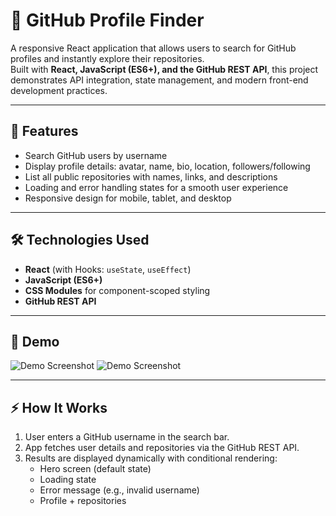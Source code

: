 # 🔎 GitHub Profile Finder


A responsive React application that allows users to search for GitHub profiles and instantly explore their repositories.  
Built with **React, JavaScript (ES6+), and the GitHub REST API**, this project demonstrates API integration, state management, and modern front-end development practices.

---

## 🚀 Features
- Search GitHub users by username  
- Display profile details: avatar, name, bio, location, followers/following  
- List all public repositories with names, links, and descriptions  
- Loading and error handling states for a smooth user experience  
- Responsive design for mobile, tablet, and desktop

---

## 🛠️ Technologies Used
- **React** (with Hooks: `useState`, `useEffect`)  
- **JavaScript (ES6+)**  
- **CSS Modules** for component-scoped styling  
- **GitHub REST API**

---

## 📸 Demo
![Demo Screenshot](./src/assests/GitHub-Homepage.png)
![Demo Screenshot](./src/assests/GitHub-UserProfilepage.png)

---

## ⚡ How It Works
1. User enters a GitHub username in the search bar.  
2. App fetches user details and repositories via the GitHub REST API.  
3. Results are displayed dynamically with conditional rendering:  
   - Hero screen (default state)  
   - Loading state  
   - Error message (e.g., invalid username)  
   - Profile + repositories



  
